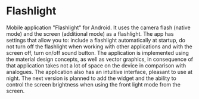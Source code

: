 # Flashlight
Mobile application "Flashlight" for Android.
It uses the camera flash (native mode) and the screen (additional mode) as a flashlight.
The app has settings that allow you to: include a flashlight automatically at startup, do not turn off the flashlight when working with other applications and with the screen off, turn on/off sound button.
The application is implemented using the material design concepts, as well as vector graphics, in consequence of that application takes not a lot of space on the device in comparison with analogues.
The application also has an intuitive interface, pleasant to use at night.
The next version is planned to add the widget and the ability to control the screen brightness when using the front light mode from the screen.
